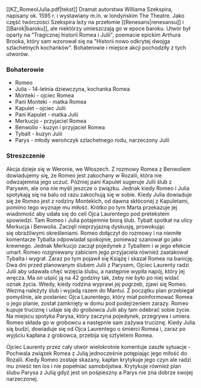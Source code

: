 [[KZ_RomeoIJulia.pdf|tekst]]
Dramat autorstwa Williama Szekspira, napisany ok. 1595 r. i wystawiany m.in. w londyńskim The Theatre. Jako część twórczości Szekspira leży na przełomie [[Renesans|renesansu]] i [[Barok|baroku]], ale niektórzy umieszczają go w epoce baroku.
Utwór był oparty na "Tragicznej historii Romea i Julii", poemacie epickim Arthura Brooka, który sam wzorował się na "Historii nowo odkrytej dwojga szlachetnych kochanków". Bohaterowie i miejsce akcji pochodziły z tych utworów.
### Bohaterowie
- Romeo
- Julia - 14-letnia dziewczyna, kochanka Romea
- Monteki - ojciec Romea
- Pani Monteki - matka Romea
- Kapulet - ojciec Julii
- Pani Kapulet - matka Julii
- Merkucjo - przyjaciel Romea
- Benwolio - kuzyn i przyjaciel Romea
- Tybalt - kuzyn Julii
- Parys - młody werończyk szlachetnego rodu, narzeczony Julii
### Streszczenie
Akcja dzieje się w Weronie, we Włoszech.
Z rozmowy Romea z Benwoliem dowiadujemy się, że Romeo jest zakochany w Rozalii, która nie odwzajemnia jego uczuć. Później pani Kapulet sugeruje Julii ślub z Parysem, ale ona nie myśli jeszcze o związku. Jednak kiedy Romeo i Julia spotykają się na balu od razu zakochują się w sobie.
Kiedy Julia dowiaduje się że Romeo jest z rodziny Montekich, od dawna skłóconej z Kapuletami, pomimo tego wyznaje mu miłość. Krótko po tym Marta przekazuje jej wiadomość aby udała się do celi Ojca Laurentego pod pretekstem spowiedzi. Tam Romeo i Julia potajemnie biorą ślub.
Tybalt spotkał na ulicy Merkucja i Benwolia. Zaczęli nieprzyjazną dyskusję, prowokując się obraźliwymi określeniami. Romeo dołączył do rozmowy i na niemiłe komentarze Tybalta odpowiadał spokojnie, ponieważ szanował go jako krewnego. Jednak Merkucjo zaczął pojedynek z Tybaltem i w jego efekcie umarł. Romeo rozgniewany zabiciem jego przyjaciela również zaatakował Tybalta i wygrał. Zaraz po tym pojawił się Książę i skazał Romea na banicję.
Dwa dni przed planowanym ślubem Julii z Parysem, Ojciec Laurenty radzi Julii aby udawała chęć wzięcia ślubu, a następnie wypiła napój, który jej wręcza. Ma on uśpić ją na 42 godziny tak, żeby nie było po niej widać oznak życia. Wtedy, kiedy rodzina wyprawi jej pogrzeb, zjawi się Romeo. Wezmą należyty ślub i wyjadą razem do Mantui.
Z początku plan przebiegał pomyślnie, ale posłaniec Ojca Laurentego, który miał poinformować Romea o jego planie, został zamknięty w domu pod podejrzeniem zarazy.
Romeo kupuje truciznę i udaje się do grobowca Julii aby tam odebrać sobie życie. Na miejscu spotyka Parysa, który zaczyna pojedynek, przegrywa i umiera. Romeo składa go w grobowcu a następnie sam zażywa truciznę.
Kiedy Julia się budzi, dowiaduje się od Ojca Laurentego o śmierci Romea i, zaraz po wyjściu kapłana z grobowca, przebija się sztyletem Romea.




Ojciec Laurenty przez cały utwór wielokrotnie komentuje zaszłe sytuacje - Pochwala związek Romea z Julią jednocześnie potępiając jego miłość do Rozalii. Kiedy Romeo zostaje skazany, kapłan krytykuje jego czyn ale radzi mu znieść ten los i nie popełniać samobójstwa. Krytykuje również plan ślubu Parysa z Julią gdyż jest on pośpieszny a Parys nie zna dobrze swojej narzeczonej.